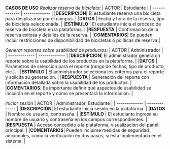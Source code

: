 **CASOS DE USO**
_Realizar reserva de bicicleta:_
| ACTOR         | Estudiante |
| ------------- | ------------- |
|**DESCRIPCIÓN**| El estudiante reserva una bicicleta para desplazarse por el campus. |
|**DATOS**      | Fecha y hora de la reserva, tipo de bicicleta seleccionada. | 
|**ESTÍMULO**   | El estudiante inicia el proceso de reserva de bicicleta en la plataforma. | 
|**RESPUESTA**  | Confirmación de la reserva exitosa y detalles de la reserva. | 
|**COMENTARIOS**| Se pueden incluir restricciones de disponibilidad de bicicletas o políticas de reserva.| 

_Generar reportes sobre usabilidad de productos:_
| ACTOR         | Administrador |
| ------------- | ------------- |
|**DESCRIPCIÓN**| El administrador genera un reporte sobre la usabilidad de los productos en la plataforma. |
|**DATOS**      | Parámetros de selección para el reporte (rango de fechas, tipo de producto, etc.). | 
|**ESTÍMULO**   | El administrador selecciona los criterios para el reporte y solicita su generación. | 
|**RESPUESTA**  | Generación del reporte con información detallada sobre la usabilidad de los productos. | 
|**COMENTARIOS**| Es importante definir qué aspectos de usabilidad se incluirán en el reporte y cómo se presentará la información. | 

_Iniciar sesión_
| ACTOR         | Administrador, Estudiante |
| ------------- | ------------- |
|**DESCRIPCIÓN**| El estudiante inicia sesión en la plataforma. |
|**DATOS**      | Nombre de usuario, contraseña. | 
|**ESTÍMULO**   | El estudiante ingresa su nombre de usuario y contraseña en los campos correspondientes. | 
|**RESPUESTA**  | Acceso concedido a la plataforma, visualización del panel principal. | 
|**COMENTARIOS**| Pueden incluirse medidas de seguridad adicionales, como la verificación en dos pasos, si está implementada en el sistema. | 

